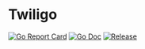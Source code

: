 # Twiligo

[![Go Report Card](https://goreportcard.com/badge/github.com/craigpaul/twiligo?style=flat-square)](https://goreportcard.com/report/github.com/craigpaul/twiligo)
[![Go Doc](https://img.shields.io/badge/godoc-reference-blue.svg?style=flat-square)](http://godoc.org/github.com/craigpaul/twiligo)
[![Release](https://img.shields.io/github/release/craigpaul/twiligo.svg?style=flat-square)](https://github.com/craigpaul/twiligo/releases/latest)